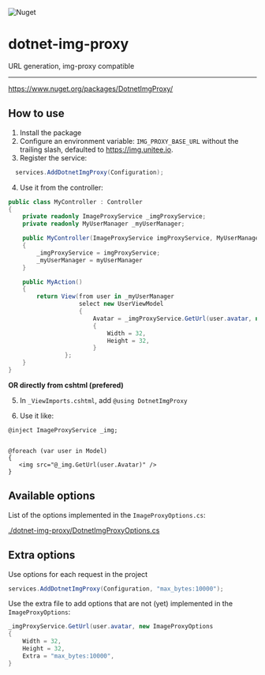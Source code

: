 ![Nuget](https://img.shields.io/nuget/v/DotnetImgProxy)

# dotnet-img-proxy
URL generation, img-proxy compatible

---

https://www.nuget.org/packages/DotnetImgProxy/

## How to use

1) Install the package
2) Configure an environment variable: `IMG_PROXY_BASE_URL` without the trailing slash, defaulted to https://img.unitee.io.
3) Register the service:

```cs
  services.AddDotnetImgProxy(Configuration);
```
4) Use it from the controller:

```cs
public class MyController : Controller
{
    private readonly ImageProxyService _imgProxyService;
    private readonly MyUserManager _myUserManager;

    public MyController(ImageProxyService imgProxyService, MyUserManager myUserManager)
    {
        _imgProxyService = imgProxyService;
        _myUserManager = myUserManager
    }

    public MyAction()
    {
        return View(from user in _myUserManager
                    select new UserViewModel
                    {
                        Avatar = _imgProxyService.GetUrl(user.avatar, new ImageProxyOptions
                        {
                            Width = 32,
                            Height = 32,
                        }
                };
    }
}
```

**OR directly from cshtml (prefered)**

5) In `_ViewImports.cshtml`, add `@using DotnetImgProxy`

6) Use it like:

```razor
@inject ImageProxyService _img;


@foreach (var user in Model)
{
   <img src="@_img.GetUrl(user.Avatar)" />
}
```


## Available options

List of the options implemented in the `ImageProxyOptions.cs`:

[./dotnet-img-proxy/DotnetImgProxyOptions.cs](./dotnet-img-proxy/DotnetImgProxyOptions.cs)


## Extra options

Use options for each request in the project

 ```cs
 services.AddDotnetImgProxy(Configuration, "max_bytes:10000");
 ```
 
 Use the extra file to add options that are not (yet) implemented in the `ImageProxyOptions`:
 
 ```cs
 _imgProxyService.GetUrl(user.avatar, new ImageProxyOptions
 {
     Width = 32,
     Height = 32,
     Extra = "max_bytes:10000",
 }
 ```
